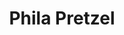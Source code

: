 ---
pid: llp280
title: Phila Pretzel
location_transcription: Somewhere on South St.
coordinates: "[-75.159479383698, 39.942987581554]"
zipcode: '19115'
gen_neighborhood: Northeast Philadelphia
neighborhood: Bustleton,Somerton
outside_phl: 
age: '75'
age_range: 70+
instagram: 
image_file_name: llp_280.jpg
proposal_transcription: 
topic: Food
topic_summary: 0, 0
type: Sculpture Statue
keywords_other: 
credit: 
image_labels: A pretzel
twitter: 
facebook: 
permalink: "/monuments/llp280/"
layout: item-page
---